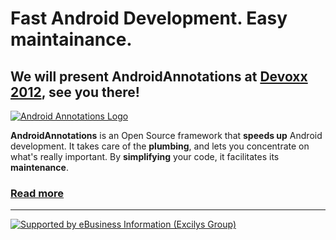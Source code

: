 # Fast Android Development. Easy maintainance.

## We will present AndroidAnnotations at [Devoxx 2012](http://devoxx.com/display/DV12/Android+DDD+%28Diet+Driven+Development%29%21), see you there!

[![Android Annotations Logo](https://github.com/excilys/androidannotations/wiki/img/aa-logo.png)](https://github.com/excilys/androidannotations/wiki/Home) 

**AndroidAnnotations** is an Open Source framework that **speeds up** Android development.
It takes care of the **plumbing**, and lets you concentrate on what's really important. By **simplifying** your code, it facilitates its **maintenance**.

### [**Read more**](https://github.com/excilys/androidannotations/wiki/Home)

***

[![Supported by eBusiness Information (Excilys Group)](https://github.com/excilys/androidannotations/wiki/img/supportedbylogo.png)](http://www.ebusinessinformation.fr)